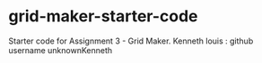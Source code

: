 # grid-maker-starter-code
Starter code for Assignment 3 - Grid Maker.
 Kenneth louis   : github username   unknownKenneth